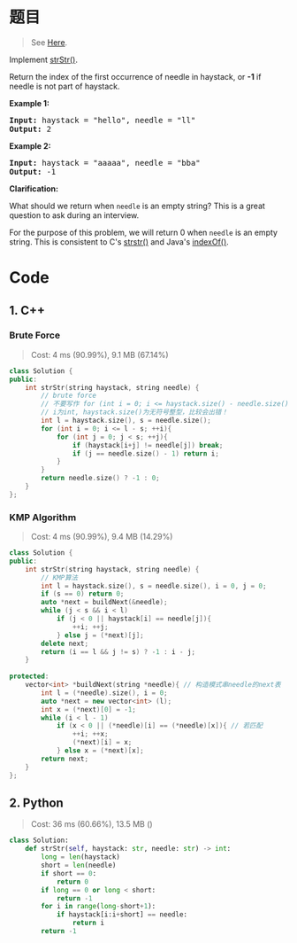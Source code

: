 # 题目

> See [Here](https://leetcode.com/problems/implement-strstr/).

<div><p>Implement <a href="http://www.cplusplus.com/reference/cstring/strstr/" target="_blank">strStr()</a>.</p>

<p>Return the index of the first occurrence of needle in haystack, or <strong>-1</strong> if needle is not part of haystack.</p>

<p><strong>Example 1:</strong></p>

<pre><strong>Input:</strong> haystack = "hello", needle = "ll"
<strong>Output:</strong> 2
</pre>

<p><strong>Example 2:</strong></p>

<pre><strong>Input:</strong> haystack = "aaaaa", needle = "bba"
<strong>Output:</strong> -1
</pre>

<p><strong>Clarification:</strong></p>

<p>What should we return when <code>needle</code> is an empty string? This is a great question to ask during an interview.</p>

<p>For the purpose of this problem, we will return 0 when <code>needle</code> is an empty string. This is consistent to C's&nbsp;<a href="http://www.cplusplus.com/reference/cstring/strstr/" target="_blank">strstr()</a> and Java's&nbsp;<a href="https://docs.oracle.com/javase/7/docs/api/java/lang/String.html#indexOf(java.lang.String)" target="_blank">indexOf()</a>.</p>
</div>

# Code

## 1. C++

### Brute Force

> Cost: 4 ms (90.99%), 9.1 MB (67.14%)

```C++
class Solution {
public:
    int strStr(string haystack, string needle) {
        // brute force
        // 不要写作 for (int i = 0; i <= haystack.size() - needle.size(); ++i)
        // i为int, haystack.size()为无符号整型，比较会出错！
        int l = haystack.size(), s = needle.size();
        for (int i = 0; i <= l - s; ++i){
            for (int j = 0; j < s; ++j){
                if (haystack[i+j] != needle[j]) break;
                if (j == needle.size() - 1) return i;
            }
        }
        return needle.size() ? -1 : 0;
    }
};
```

### KMP Algorithm

> Cost: 4 ms (90.99%), 9.4 MB (14.29%)

```C++
class Solution {
public:
    int strStr(string haystack, string needle) {
        // KMP算法
        int l = haystack.size(), s = needle.size(), i = 0, j = 0;
        if (s == 0) return 0;
        auto *next = buildNext(&needle);
        while (j < s && i < l)
            if (j < 0 || haystack[i] == needle[j]){
                ++i; ++j;
            } else j = (*next)[j];
        delete next;
        return (i == l && j != s) ? -1 : i - j;
    }
    
protected:
    vector<int> *buildNext(string *needle){ // 构造模式串needle的next表
        int l = (*needle).size(), i = 0;
        auto *next = new vector<int> (l);
        int x = (*next)[0] = -1;
        while (i < l - 1)
            if (x < 0 || (*needle)[i] == (*needle)[x]){ // 若匹配
                ++i; ++x;
                (*next)[i] = x;
            } else x = (*next)[x];
        return next;
    }
};
```

## 2. Python

> Cost: 36 ms (60.66%), 13.5 MB ()

```python
class Solution:
    def strStr(self, haystack: str, needle: str) -> int:
        long = len(haystack)
        short = len(needle)
        if short == 0:
            return 0
        if long == 0 or long < short:
            return -1
        for i in range(long-short+1):
            if haystack[i:i+short] == needle:
                return i
        return -1
```
